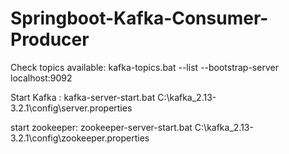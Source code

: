 # Springboot-Kafka-Consumer-Producer

Check topics available:
kafka-topics.bat --list --bootstrap-server localhost:9092

Start Kafka :
kafka-server-start.bat C:\kafka_2.13-3.2.1\config\server.properties

start zookeeper: 
zookeeper-server-start.bat C:\kafka_2.13-3.2.1\config\zookeeper.properties
